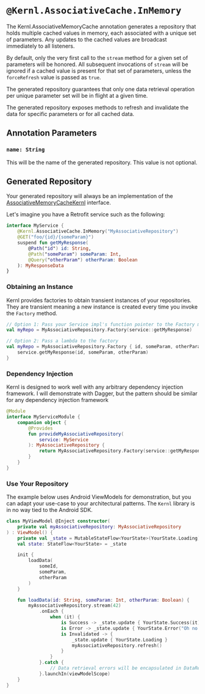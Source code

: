 # `@Kernl.AssociativeCache.InMemory`
The Kernl.AssociativeMemoryCache annotation generates a repository that holds multiple cached values in memory, each associated with a unique set of parameters. 
Any updates to the cached values are broadcast immediately to all listeners.

By default, only the very first call to the `stream` method for a given set of parameters will be honored. All subsequent invocations of `stream` will
be ignored if a cached value is present for that set of parameters, unless the `forceRefresh` value is passed as `true`.

The generated repository guarantees that only one data retrieval operation per unique parameter set will be in flight at a given time.

The generated repository exposes methods to refresh and invalidate the data for specific parameters or for all cached data.


## Annotation Parameters
### `name: String`
This will be the name of the generated repository. This value is not optional.

## Generated Repository
Your generated repository will always be an implementation of the [AssociativeMemoryCacheKernl](ASSOCIATIVE_MEMORY_CACHE_KERNLmd) interface.

Let's imagine you have a Retrofit service such as the following:

```kotlin
interface MyService {
    @Kernl.AssociativeCache.InMemory("MyAssociativeRepository")
    @GET("foo/{id}/{someParam}")
    suspend fun getMyResponse(
        @Path("id") id: String,
        @Path("someParam") someParam: Int,
        @Query("otherParam") otherParam: Boolean
    ): MyResponseData
}
```

### Obtaining an Instance
Kernl provides factories to obtain transient instances of your repositories. They are transient meaning a new instance
is created every time you invoke the `Factory` method.

```kotlin
// Option 1: Pass your Service impl's function pointer to the Factory method
val myRepo = MyAssociativeRepository.Factory(service::getMyResponse)

// Option 2: Pass a lambda to the factory
val myRepo = MyAssociativeRepository.Factory { id, someParam, otherParam ->
    service.getMyResponse(id, someParam, otherParam)
}
```

### Dependency Injection
Kernl is designed to work well with any arbitrary dependency injection framework. I will demonstrate with Dagger, but
the pattern should be similar for any dependency injection framework

```kotlin
@Module
interface MyServiceModule {
    companion object {
        @Provides
        fun provideMyAssociativeRepository(
            service: MyService
        ): MyAssociativeRepository {
            return MyAssociativeRepository.Factory(service::getMyResponse)
        }
    }
}
```

### Use Your Repository
The example below uses Android ViewModels for demonstration, but you can adapt your use-case to your architectural patterns.
The `Kernl` library is in no way tied to the Android SDK.

```kotlin
class MyViewModel @Inject constructor(
    private val myAssociativeRepository: MyAssociativeRepository
) : ViewModel() {
    private val _state = MutableStateFlow<YourState>(YourState.Loading)
    val state: StateFlow<YourState> = _state

    init {
        loadData(
            someId,
            someParam,
            otherParam
        )
    }

    fun loadData(id: String, someParam: Int, otherParam: Boolean) {
        myAssociativeRepository.stream(42)
            .onEach {
                when (it) {
                    is Success -> _state.update { YourState.Success(it) }
                    is Error -> _state.update { YourState.Error("Oh no!") }
                    is Invalidated -> {
                        _state.update { YourState.Loading }
                        myAssociativeRepository.refresh()
                    }
                }
            }.catch {
                // Data retrieval errors will be encapsulated in DataResult, but your onEach could throw errors
            }.launchIn(viewModelScope)
    }
}
```
